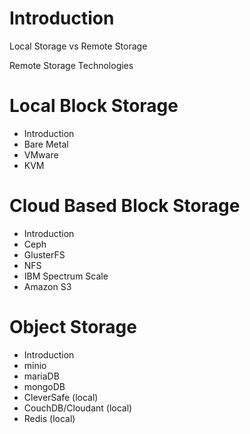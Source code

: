 <!-- Performance Benchmarks -->

# Introduction
  Local Storage vs Remote Storage

  Remote Storage Technologies

# Local Block Storage
  * Introduction
  * Bare Metal
  * VMware
  * KVM

# Cloud Based Block Storage
  * Introduction
  * Ceph
  * GlusterFS
  * NFS
  * IBM Spectrum Scale
  * Amazon S3

# Object Storage
  * Introduction
  * minio
  * mariaDB
  * mongoDB
  * CleverSafe (local)
  * CouchDB/Cloudant (local)
  * Redis (local)
